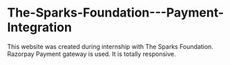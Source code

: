 # The-Sparks-Foundation---Payment-Integration
This website was created during internship with The Sparks Foundation. Razorpay Payment gateway is used. It is totally responsive.
